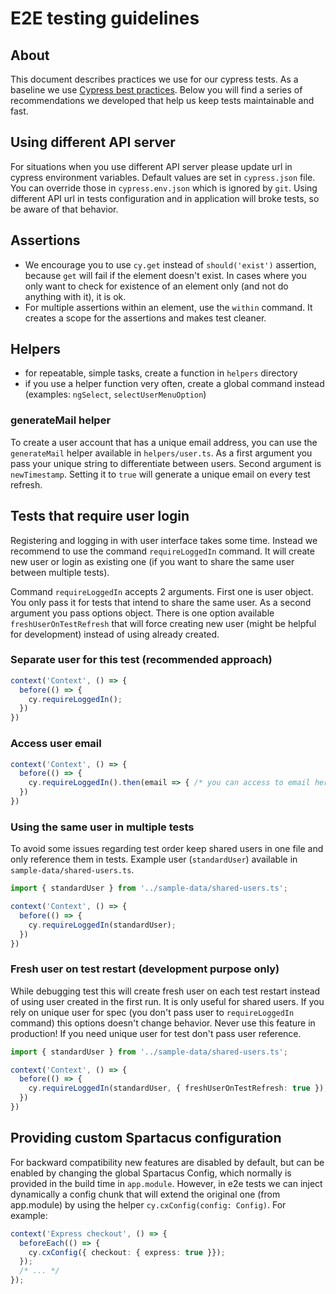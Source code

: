 # E2E testing guidelines

## About

This document describes practices we use for our cypress tests. As a baseline we use [Cypress best practices](https://docs.cypress.io/guides/references/best-practices.html). Below you will find a series of recommendations we developed that help us keep tests maintainable and fast.

## Using different API server

For situations when you use different API server please update url in cypress environment variables. Default values are set in `cypress.json` file. You can override those in `cypress.env.json` which is ignored by `git`. Using different API url in tests configuration and in application will broke tests, so be aware of that behavior.

## Assertions

- We encourage you to use `cy.get` instead of `should('exist')` assertion, because `get` will fail if the element doesn't exist. In cases where you only want to check for existence of an element only (and not do anything with it), it is ok.
- For multiple assertions within an element, use the `within` command. It creates a scope for the assertions and makes test cleaner.

## Helpers

- for repeatable, simple tasks, create a function in `helpers` directory
- if you use a helper function very often, create a global command instead (examples: `ngSelect`, `selectUserMenuOption`)

### generateMail helper

To create a user account that has a unique email address, you can use the `generateMail` helper available in `helpers/user.ts`.
As a first argument you pass your unique string to differentiate between users. Second argument is `newTimestamp`. Setting it to `true` will generate a unique email on every test refresh.

## Tests that require user login

Registering and logging in with user interface takes some time. Instead we recommend to use the command `requireLoggedIn` command. It will create new user or login as existing one (if you want to share the same user between multiple tests).

Command `requireLoggedIn` accepts 2 arguments. First one is user object. You only pass it for tests that intend to share the same user. As a second argument you pass options object. There is one option available `freshUserOnTestRefresh` that will force creating new user (might be helpful for development) instead of using already created.

### Separate user for this test (recommended approach)

``` ts
context('Context', () => {
  before(() => {
    cy.requireLoggedIn();
  })
})
```

### Access user email

``` ts
context('Context', () => {
  before(() => {
    cy.requireLoggedIn().then(email => { /* you can access to email here */ });
  })
})
```

### Using the same user in multiple tests

To avoid some issues regarding test order keep shared users in one file and only reference them in tests.
Example user (`standardUser`) available in `sample-data/shared-users.ts`.

``` ts
import { standardUser } from '../sample-data/shared-users.ts';

context('Context', () => {
  before(() => {
    cy.requireLoggedIn(standardUser);
  })
})
```

### Fresh user on test restart (development purpose only)

While debugging test this will create fresh user on each test restart instead of using user created in the first run.
It is only useful for shared users. If you rely on unique user for spec (you don't pass user to `requireLoggedIn` command) this options doesn't change behavior.
Never use this feature in production! If you need unique user for test don't pass user reference.

``` ts
import { standardUser } from '../sample-data/shared-users.ts';

context('Context', () => {
  before(() => {
    cy.requireLoggedIn(standardUser, { freshUserOnTestRefresh: true });
  })
})
```

## Providing custom Spartacus configuration

For backward compatibility new features are disabled by default, but can be enabled by changing the global Spartacus Config, which normally is provided in the build time in `app.module`. However, in e2e tests we can inject dynamically a config chunk that will extend the original one (from app.module) by using the helper `cy.cxConfig(config: Config)`. For example:

```typescript
context('Express checkout', () => {
  beforeEach(() => {
    cy.cxConfig({ checkout: { express: true }});
  });
  /* ... */
});
```
